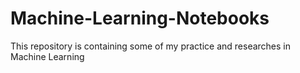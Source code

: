 # Machine-Learning-Notebooks

This repository is containing some of my practice and researches in Machine Learning